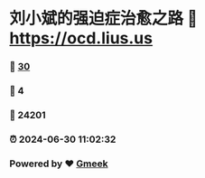 # 刘小斌的强迫症治愈之路 :link: https://ocd.lius.us 
### :page_facing_up: [30](https://ocd.lius.us/tag.html) 
### :speech_balloon: 4 
### :hibiscus: 24201 
### :alarm_clock: 2024-06-30 11:02:32 
### Powered by :heart: [Gmeek](https://github.com/xiaobinliu/Gmeek)
